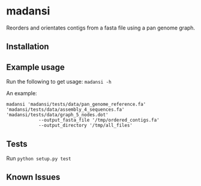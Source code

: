 # madansi
Reorders and orientates contigs from a fasta file using a pan genome graph.
## Installation

## Example usage
Run the following to get usage:
`madansi -h`

An example:
```
madansi 'madansi/tests/data/pan_genome_reference.fa' 'madansi/tests/data/assembly_4_sequences.fa' 'madansi/tests/data/graph_5_nodes.dot'
			--output_fasta_file '/tmp/ordered_contigs.fa'
			--output_directory '/tmp/all_files'

```
## Tests
Run `python setup.py test`
## Known Issues